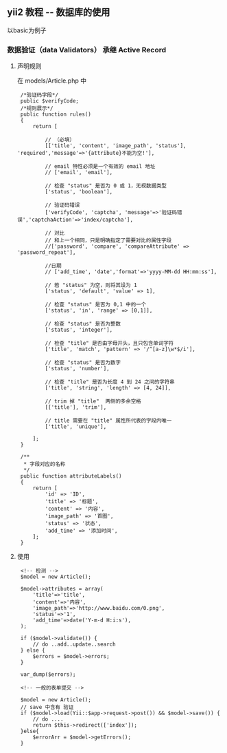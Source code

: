 ## yii2 教程 -- 数据库的使用

以basic为例子

### 数据验证（data Validators） 承继 Active Record

1. 声明规则  
	
	在 models/Article.php 中

		/*验证码字段*/
		public $verifyCode;
		/*规则展示*/
		public function rules()
		{
		    return [

		        // （必填）
		        [['title', 'content', 'image_path', 'status'], 'required','message'=>'{attribute}不能为空!'],

		        // email 特性必须是一个有效的 email 地址
		        // ['email', 'email'],
		        
		        // 检查 "status" 是否为 0 或 1，无视数据类型
		        ['status', 'boolean'],

		        // 验证码错误
		        ['verifyCode', 'captcha', 'message'=>'验证码错误','captchaAction'=>'index/captcha'],  

		        // 对比
		        // 和上一个相同，只是明确指定了需要对比的属性字段
		        //['password', 'compare', 'compareAttribute' => 'password_repeat'],

		        //日期
		        // ['add_time', 'date','format'=>'yyyy-MM-dd HH:mm:ss'],

		        // 若 "status" 为空，则将其设为 1
		        ['status', 'default', 'value' => 1],

		        // 检查 "status" 是否为 0,1 中的一个
		        ['status', 'in', 'range' => [0,1]],

		        // 检查 "status" 是否为整数
		        ['status', 'integer'],

		        // 检查 "title" 是否由字母开头，且只包含单词字符
		        ['title', 'match', 'pattern' => '/^[a-z]\w*$/i'],

		        // 检查 "status" 是否为数字
		        ['status', 'number'],

		        // 检查 "title" 是否为长度 4 到 24 之间的字符串
		        ['title', 'string', 'length' => [4, 24]],

		        // trim 掉 "title"  两侧的多余空格
		        [['title'], 'trim'],

		        // title 需要在 "title" 属性所代表的字段内唯一
		        ['title', 'unique'],

		    ];
		}

		/**
		 * 字段对应的名称
		 */
		public function attributeLabels()
		{
		    return [
		        'id' => 'ID',
		        'title' => '标题',
		        'content' => '内容',
		        'image_path' => '首图',
		        'status' => '状态',
		        'add_time' => '添加时间',
		    ];
		}


2. 使用

		<!-- 检测 -->
		$model = new Article();

		$model->attributes = array(
		    'title'=>'title',
		    'content'=>'内容',
		    'image_path'=>'http://www.baidu.com/0.png',
		    'status'=>'1',
		    'add_time'=>date('Y-m-d H:i:s'),
		);

		if ($model->validate()) {
		    // do ..add..update..search
		} else {
		    $errors = $model->errors;
		}

		var_dump($errors);

		<!-- 一般的表单提交 -->

		$model = new Article();
		// save 中含有 验证
		if ($model->load(Yii::$app->request->post()) && $model->save()) {
			// do ....
		    return $this->redirect(['index']);
		}else{
		    $errorArr = $model->getErrors();
		}












